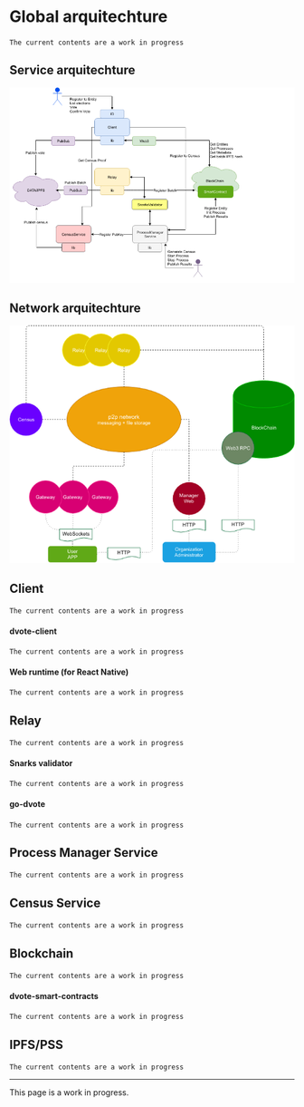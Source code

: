 # Global arquitechture

`The current contents are a work in progress`

## Service arquitechture

![Main arquitechture](./arquitechture-main.png "Main arquitechture")

## Network arquitechture

![Network arquitechture](./arquitechture-network.png "Network arquitechture")

## Client
`The current contents are a work in progress`

#### dvote-client
`The current contents are a work in progress`

#### Web runtime (for React Native)
`The current contents are a work in progress`

## Relay
`The current contents are a work in progress`

#### Snarks validator
`The current contents are a work in progress`


#### go-dvote
`The current contents are a work in progress`

## Process Manager Service
`The current contents are a work in progress`
## Census Service
`The current contents are a work in progress`
## Blockchain
`The current contents are a work in progress`

#### dvote-smart-contracts
`The current contents are a work in progress`

## IPFS/PSS
`The current contents are a work in progress`

---

This page is a work in progress.

